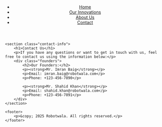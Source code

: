 <!DOCTYPE html>
<html lang="en">
<head>
    <meta charset="UTF-8">
    <meta name="viewport" content="width=device-width, initial-scale=1.0">
    <title>Robotwala - Contact Us</title>
    <link rel="stylesheet" href="styles.css">
</head>
<body>
    <header>
        <nav>
            <ul>
                <li><a href="index.html">Home</a></li>
                <li><a href="innovations.html">Our Innovations</a></li>
                <li><a href="about.html">About Us</a></li>
                <li><a href="contact.html" class="active">Contact</a></li>
            </ul>
        </nav>
    </header>

    <section class="contact-info">
        <h1>Contact Us</h1>
        <p>If you have any questions or want to get in touch with us, feel free to contact us using the information below:</p>
        <div class="founders">
            <h2>Our Founders:</h2>
            <p><strong>Mr. Imran Baig</strong></p>
            <p>Email: imran.baig@robotwala.com</p>
            <p>Phone: +123-456-7890</p>

            <p><strong>Mr. Shahid Khan</strong></p>
            <p>Email: shahid.khan@robotwala.com</p>
            <p>Phone: +123-456-7891</p>
        </div>
    </section>

    <footer>
        <p>&copy; 2025 Robotwala. All rights reserved.</p>
    </footer>
</body>
</html>
